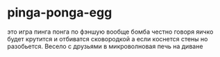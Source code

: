 # pinga-ponga-egg
это игра пинга понга по фэншую вообще бомба честно говоря яичко будет крутится и отбиватся сковородкой а если коснется стены но разобьется. Весело с друзьями в микроволновая печь на диване
